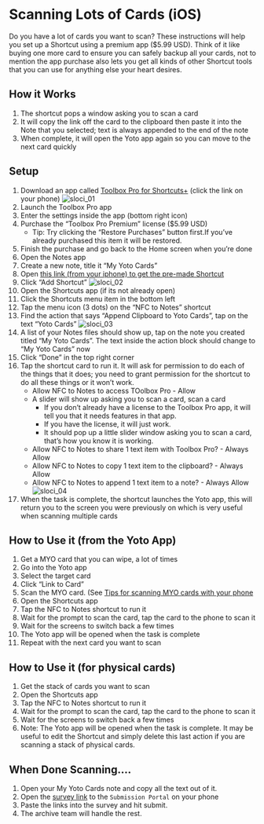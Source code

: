 # Scanning Lots of Cards (iOS)

Do you have a lot of cards you want to scan? These instructions will help you set up a Shortcut using a premium app ($5.99 USD). Think of it like buying one more card to ensure you can safely backup all your cards, not to mention the app purchase also lets you get all kinds of other Shortcut tools that you can use for anything else your heart desires.

## How it Works

1. The shortcut pops a window asking you to scan a card
2. It will copy the link off the card to the clipboard then paste it into the Note that you selected; text is always appended to the end of the note
3. When complete, it will open the Yoto app again so you can move to the next card quickly


## Setup
1. Download an app called [Toolbox Pro for Shortcuts+](https://apps.apple.com/us/app/toolbox-pro-for-shortcuts/id1476205977) (click the link on your phone)
![sloci_01](../img/sloci_01.png)
2. Launch the Toolbox Pro app
3. Enter the settings inside the app (bottom right icon)
4. Purchase the “Toolbox Pro Premium” license ($5.99 USD)
	- Tip: Try clicking the “Restore Purchases” button first.If you’ve already purchased this item it will be restored.
5. Finish the purchase and go back to the Home screen when you’re done
6. Open the Notes app
7. Create a new note, title it “My Yoto Cards”
8. Open [this link (from your iphone) to get the pre-made Shortcut](https://www.icloud.com/shortcuts/08c78b2c3e2a40c196aa241521f8f2d2)
9. Click “Add Shortcut”
![sloci_02](../img/sloci_02.png)
10. Open the Shortcuts app (if its not already open)
11. Click the Shortcuts menu item in the bottom left
12. Tap the menu icon (3 dots) on the “NFC to Notes” shortcut
13. Find the action that says “Append Clipboard to Yoto Cards”, tap on the text “Yoto Cards”
![sloci_03](../img/sloci_03.png)
14. A list of your Notes files should show up, tap on the note you created titled “My Yoto Cards”. The text inside the action block should change to “My Yoto Cards” now
15. Click “Done” in the top right corner
16. Tap the shortcut card to run it. It will ask for permission to do each of the things that it does; you need to grant permission for the shortcut to do all these things or it won’t work.
	- Allow NFC to Notes to access TOolbox Pro - Allow
	- A slider will show up asking you to scan a card, scan a card
		- If you don’t already have a license to the Toolbox Pro app, it will tell you that it needs features in that app. 
		- If you have the license, it will just work.
		- It should pop up a little slider window asking you to scan a card, that’s how you know it is working.
	- Allow NFC to Notes to share 1 text item with Toolbox Pro? - Always Allow
	- Allow NFC to Notes to copy 1 text item to the clipboard? - Always Allow
	- Allow NFC to Notes to append 1 text item to a note? - Always Allow
![sloci_04](../img/sloci_04.png)
17. When the task is complete, the shortcut launches the Yoto app, this will return you to the screen you were previously on which is very useful when scanning multiple cards


## How to Use it (from the Yoto App)

1. Get a MYO card that you can wipe, a lot of times
2. Go into the Yoto app
3. Select the target card
4. Click “Link to Card”
5. Scan the MYO card. (See [Tips for scanning MYO cards with your phone](tips_for_scanning_myo_cards_with_your_phone.md)
6. Open the Shortcuts app
7. Tap the NFC to Notes shortcut to run it
8. Wait for the prompt to scan the card, tap the card to the phone to scan it
9. Wait for the screens to switch back a few times
10. The Yoto app will be opened when the task is complete
11. Repeat with the next card you want to scan


## How to Use it (for physical cards)

1. Get the stack of cards you want to scan
2. Open the Shortcuts app
3. Tap the NFC to Notes shortcut to run it
4. Wait for the prompt to scan the card, tap the card to the phone to scan it
5. Wait for the screens to switch back a few times
6. Note: The Yoto app will be opened when the task is complete. It may be useful to edit the Shortcut and simply delete this last action if you are scanning a stack of physical cards. 

## When Done Scanning….

1. Open your My Yoto Cards note and copy all the text out of it.
2. Open the [survey link](https://forms.gle/evmKzarnhkK7efYq6) to the `Submission Portal` on your phone
3. Paste the links into the survey and hit submit.
4. The archive team will handle the rest.
